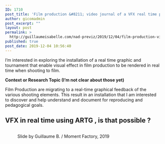 ```yaml
---
ID: 1710
post_title: 'Film production &#8211; video journal of a VFX real time production environment installation'
author: gicomadmin
post_excerpt: ""
layout: post
permalink: >
  http://guillaumeisabelle.com/nad-previz/2019/12/04/film-production-video-journal-of-a-vfx-real-time-production-environment-installation/
published: true
post_date: 2019-12-04 10:56:40
---
```

<!-- wp:paragraph -->

I’m interested in exploring the installation of a real time graphic and tournament that enable visual effect in film production to be rendered in real time when shooting to film.

<!-- /wp:paragraph -->

<!-- wp:paragraph -->

**Context or Research Topic (I’m not clear about those yet)**

<!-- /wp:paragraph -->

<!-- wp:paragraph -->

Film Production are migrating to a real-time graphical feedback of the various shooting elements. This result in an installation that I am interested to discover and help understand and document for reproducing and pedagogical goals. 

<!-- /wp:paragraph -->

<!-- wp:heading -->

## **VFX in real time using ARTG , is that possible ?**

<!-- /wp:heading -->

<!-- wp:image {"id":1709} --><figure class="wp-block-image">

<img src="http://guillaumeisabelle.com/nad-previz/wp-content/uploads/sites/19/2019/12/img_7273.jpg" alt="" class="wp-image-1709" /><figcaption>Slide by Guillaume B. / Moment Factory, 2019</figcaption></figure> <!-- /wp:image -->